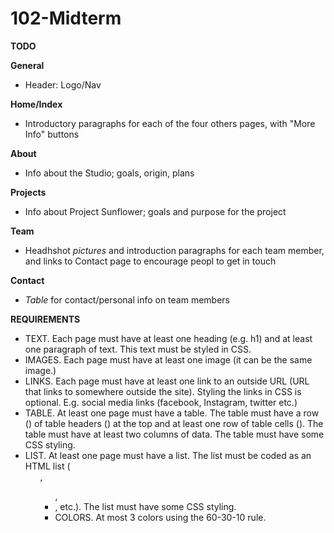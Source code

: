 # 102-Midterm

**TODO**

__General__
- Header: Logo/Nav

__Home/Index__
- Introductory paragraphs for each of the four others pages, with "More Info" buttons

__About__
- Info about the Studio; goals, origin, plans

__Projects__
- Info about Project Sunflower; goals and purpose for the project

__Team__
- Headhshot *pictures* and introduction paragraphs for each team member, and links to Contact page to encourage peopl to get in touch

__Contact__
- *Table* for contact/personal info on team members

**REQUIREMENTS**
- TEXT. Each page must have at least one heading (e.g. h1) and at least one paragraph of text. This text must be styled in CSS.
- IMAGES. Each page must have at least one image (it can be the same image.)
- LINKS. Each page must have at least one link to an outside URL (URL that links to somewhere outside the site). Styling the links in CSS is optional. E.g. social media links (facebook, Instagram, twitter etc.)
 - TABLE. At least one page must have a table. The table must have a row (<tr>) of table headers (<th>) at the top and at least one row of table cells (<td>). The table must have at least two columns of data. The table must have some CSS styling.
 - LIST. At least one page must have a list. The list must be coded as an HTML list (<ol>, <ul>, <li>, etc.). The list must have some CSS styling.
 - COLORS. At most 3 colors using the 60-30-10 rule.
